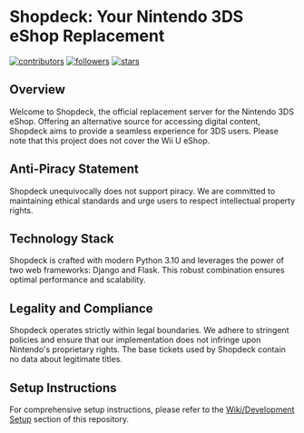 # Shopdeck: Your Nintendo 3DS eShop Replacement

[![contributors](https://img.shields.io/github/contributors/LetsShop3DS/shopdeck)](https://github.com/LetsShop3DS/shopdeck/graphs/contributors) [![followers](https://img.shields.io/github/followers/LetsShop3DS)](https://github.com/LetsShop3DS) [![stars](https://img.shields.io/github/stars/LetsShop3DS/shopdeck)](https://github.com/LetsShop3DS/shopdeck)

## Overview

Welcome to Shopdeck, the official replacement server for the Nintendo 3DS eShop. Offering an alternative source for accessing digital content, Shopdeck aims to provide a seamless experience for 3DS users. Please note that this project does not cover the Wii U eShop.

## Anti-Piracy Statement

Shopdeck unequivocally does not support piracy. We are committed to maintaining ethical standards and urge users to respect intellectual property rights.

## Technology Stack

Shopdeck is crafted with modern Python 3.10 and leverages the power of two web frameworks: Django and Flask. This robust combination ensures optimal performance and scalability.

## Legality and Compliance

Shopdeck operates strictly within legal boundaries. We adhere to stringent policies and ensure that our implementation does not infringe upon Nintendo's proprietary rights. The base tickets used by Shopdeck contain no data about legitimate titles.

## Setup Instructions

For comprehensive setup instructions, please refer to the [Wiki/Development Setup](https://github.com/LetsShop3DS/shopdeck/wiki/Development-Setup) section of this repository.

